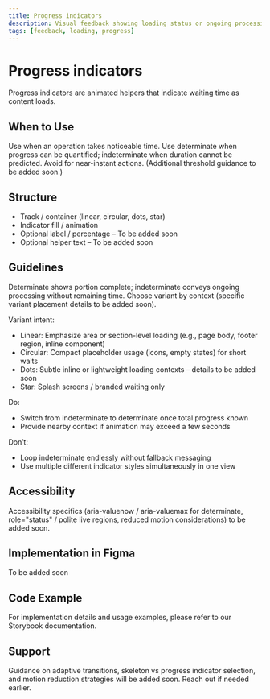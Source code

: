 ```yaml
---
title: Progress indicators
description: Visual feedback showing loading status or ongoing processing, determinate or indeterminate.
tags: [feedback, loading, progress]
---
```


# Progress indicators

Progress indicators are animated helpers that indicate waiting time as content loads.

## When to Use

Use when an operation takes noticeable time. Use determinate when progress can be quantified; indeterminate when duration cannot be predicted. Avoid for near-instant actions. (Additional threshold guidance to be added soon.)

## Structure

- Track / container (linear, circular, dots, star)
- Indicator fill / animation
- Optional label / percentage – To be added soon
- Optional helper text – To be added soon

## Guidelines

Determinate shows portion complete; indeterminate conveys ongoing processing without remaining time. Choose variant by context (specific variant placement details to be added soon).

Variant intent:

- Linear: Emphasize area or section-level loading (e.g., page body, footer region, inline component)
- Circular: Compact placeholder usage (icons, empty states) for short waits
- Dots: Subtle inline or lightweight loading contexts – details to be added soon
- Star: Splash screens / branded waiting only

Do:

- Switch from indeterminate to determinate once total progress known
- Provide nearby context if animation may exceed a few seconds

Don’t:

- Loop indeterminate endlessly without fallback messaging
- Use multiple different indicator styles simultaneously in one view

## Accessibility

Accessibility specifics (aria-valuenow / aria-valuemax for determinate, role="status" / polite live regions, reduced motion considerations) to be added soon.

## Implementation in Figma

To be added soon

## Code Example

For implementation details and usage examples, please refer to our Storybook documentation.

## Support

Guidance on adaptive transitions, skeleton vs progress indicator selection, and motion reduction strategies will be added soon. Reach out if needed earlier.
